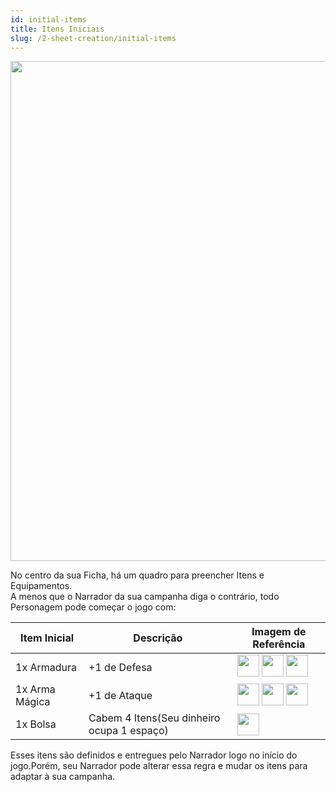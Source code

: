 ```yaml
---
id: initial-items
title: Itens Iniciais
slug: /2-sheet-creation/initial-items
---
```


<img src="https://fabulas-e-goblins-book.s3-us-west-2.amazonaws.com/criando-seu-personagem/itens-iniciais-01.png" width="800"/>

No centro da sua Ficha, há um quadro para preencher Itens e Equipamentos.<br/>
A menos que o Narrador da sua campanha diga o contrário, todo Personagem pode começar o jogo com:

<table>
  <thead>
  <tr>
    <th>
      Item Inicial
      </th>
    <th>
      Descrição
      </th>
    <th>
      Imagem de Referência
      </th>
    </tr>
    </thead>
  
  <tbody>
  <tr>
    <td>
      1x Armadura
      </td>
    <td>
      +1 de Defesa
      </td>
    <td>
      <img src="https://fabulas-e-goblins-book.s3-us-west-2.amazonaws.com/criando-seu-personagem/itens-iniciais-02.png" width="35"/>
      <img src="https://fabulas-e-goblins-book.s3-us-west-2.amazonaws.com/criando-seu-personagem/itens-iniciais-03.png" width="35"/>
      <img src="https://fabulas-e-goblins-book.s3-us-west-2.amazonaws.com/criando-seu-personagem/itens-iniciais-04.jpg" width="35"/>
      </td>
    </tr>
    <tr>
    <td>
      1x Arma Mágica
      </td>
    <td>
      +1 de Ataque
      </td>
       <td>
      <img src="https://fabulas-e-goblins-book.s3-us-west-2.amazonaws.com/criando-seu-personagem/itens-iniciais-05.jpg" width="35"/>
      <img src="https://fabulas-e-goblins-book.s3-us-west-2.amazonaws.com/criando-seu-personagem/itens-iniciais-06.jpg" width="35"/>
      <img src="https://fabulas-e-goblins-book.s3-us-west-2.amazonaws.com/criando-seu-personagem/itens-iniciais-07.jpg" width="35"/>
      </td>
    </tr>
   <tr>
    <td>
      1x Bolsa
      </td>
    <td>
      Cabem 4 Itens(Seu dinheiro ocupa 1 espaço)
      </td>
      <td>
      <img src="https://fabulas-e-goblins-book.s3-us-west-2.amazonaws.com/criando-seu-personagem/itens-iniciais-08.jpg" width="35"/>
      </td>
    </tr>
    </tbody>
  </table>
  
  Esses itens são definidos e entregues pelo Narrador logo no início do jogo.Porém, seu Narrador pode alterar essa regra e mudar os itens para adaptar à sua campanha.
